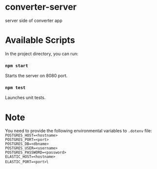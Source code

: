 # converter-server
server side of converter app

# Available Scripts
In the project directory, you can run:

### `npm start`
Starts the server on 8080 port.

### `npm test`
Launches unit tests.

# Note

You need to provide the following environmental variables to `.dotenv` file:\
`POSTGRES_HOST=<hostname>`\
`POSTGRES_PORT=<port>`\
`POSTGRES_DB=<dbname>`\
`POSTGRES_USER=<username>`\
`POSTGRES_PASSWORD=<password>`\
`ELASTIC_HOST=<hostname>`\
`ELASTIC_PORT=<port>`\